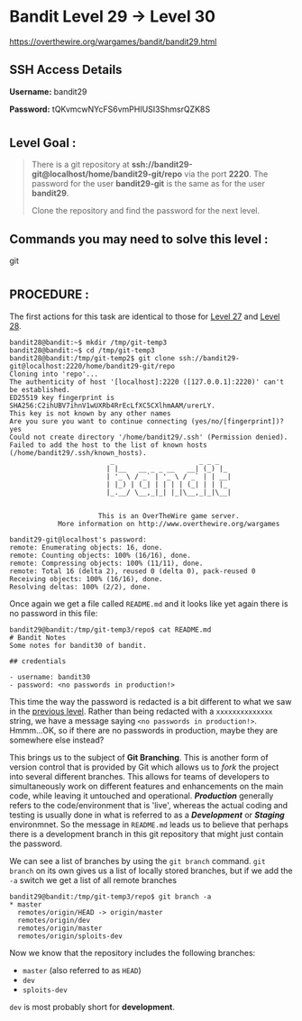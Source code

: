 # Bandit Level 29 -> Level 30 #

https://overthewire.org/wargames/bandit/bandit29.html

## SSH Access Details ##
**Username:**  bandit29

**Password:**  tQKvmcwNYcFS6vmPHIUSI3ShmsrQZK8S

#

## Level Goal : ##
>There is a git repository at **ssh://bandit29-git@localhost/home/bandit29-git/repo** via the port **2220**. The password for the user **bandit29-git** is the same as for the user **bandit29**.
>
>Clone the repository and find the password for the next level.



## Commands you may need to solve this level : ##
git

#  
## PROCEDURE : ##

The first actions for this task are identical to those for [Level 27](Level27%20->%20Level28.md) and [Level 28](Level28%20->%20Level29.md).


```console
bandit28@bandit:~$ mkdir /tmp/git-temp3
bandit28@bandit:~$ cd /tmp/git-temp3
bandit28@bandit:/tmp/git-temp2$ git clone ssh://bandit29-git@localhost:2220/home/bandit29-git/repo
Cloning into 'repo'...
The authenticity of host '[localhost]:2220 ([127.0.0.1]:2220)' can't be established.
ED25519 key fingerprint is SHA256:C2ihUBV7ihnV1wUXRb4RrEcLfXC5CXlhmAAM/urerLY.
This key is not known by any other names
Are you sure you want to continue connecting (yes/no/[fingerprint])? yes
Could not create directory '/home/bandit29/.ssh' (Permission denied).
Failed to add the host to the list of known hosts (/home/bandit29/.ssh/known_hosts).
                         _                     _ _ _
                        | |__   __ _ _ __   __| (_) |_
                        | '_ \ / _` | '_ \ / _` | | __|
                        | |_) | (_| | | | | (_| | | |_
                        |_.__/ \__,_|_| |_|\__,_|_|\__|


                      This is an OverTheWire game server.
            More information on http://www.overthewire.org/wargames

bandit29-git@localhost's password:
remote: Enumerating objects: 16, done.
remote: Counting objects: 100% (16/16), done.
remote: Compressing objects: 100% (11/11), done.
remote: Total 16 (delta 2), reused 0 (delta 0), pack-reused 0
Receiving objects: 100% (16/16), done.
Resolving deltas: 100% (2/2), done.
```

Once again we get a file called `README.md` and it looks like yet again there is no password in this file:

```console
bandit29@bandit:/tmp/git-temp3/repo$ cat README.md
# Bandit Notes
Some notes for bandit30 of bandit.

## credentials

- username: bandit30
- password: <no passwords in production!>
```

This time the way the password is redacted is a bit different to what we saw in the [previous level](Level28%20->%20Level29.md). Rather than being redacted with a `xxxxxxxxxxxxxx` string, we have a message saying `<no passwords in production!>`.  Hmmm...OK, so if there are no passwords in production, maybe they are somewhere else instead?

This brings us to the subject of **Git Branching**.  This is another form of version control that is provided by Git which allows us to *fork* the project into several different branches.  This allows for teams of developers to simultaneously work on different features and enhancements on the main code, while leaving it untouched and operational.  ***Production*** generally refers to the code/environment that is 'live', whereas the actual coding and testing is usually done in what is referred to as a ***Development*** or ***Staging*** environmnet.  So the message in `README.md` leads us to believe that perhaps there is a development branch in this git repository that might just contain the password.

We can see a list of branches by using the `git branch` command.  `git branch` on its own gives us a list of locally stored branches, but if we add the `-a` switch we get a list of all remote branches

```console
bandit29@bandit:/tmp/git-temp3/repo$ git branch -a
* master
  remotes/origin/HEAD -> origin/master
  remotes/origin/dev
  remotes/origin/master
  remotes/origin/sploits-dev
```

Now we know that the repository includes the following branches:
- `master` (also referred to as `HEAD`)
- `dev`
- `sploits-dev`

`dev` is most probably short for **development**.

